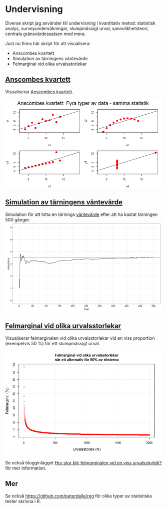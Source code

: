# Undervisning

Diverse skript jag använder till undervisning i kvantitativ metod: statistisk analys, surveyundersökningar, slumpmässigt urval, sannolikhetsteori, centrala gränsvärdessatsen med mera.

Just nu finns här skript för att visualisera:

* Anscombes kvartett
* Simulation av tärningens väntevärde
* Felmarginal vid olika urvalsstorlekar

## <a href="https://github.com/peterdalle/undervisning/blob/master/anscombe-quartet.r">Anscombes kvartett</a>
Visualiserar <a href="https://no.wikipedia.org/wiki/Anscombes_kvartett">Anscombes kvartett</a>.

<img src="https://github.com/peterdalle/undervisning/blob/master/anscombe.png" alt="Anscombes kvartett" width="500">

## <a href="https://github.com/peterdalle/undervisning/blob/master/dice-expected-value.r">Simulation av tärningens väntevärde</a>
Simulation för att hitta en tärnings <a href="https://sv.wikipedia.org/wiki/V%C3%A4ntev%C3%A4rde">väntevärde</a> efter att ha kastat tärningen 500 gånger.
<img src="https://github.com/peterdalle/undervisning/blob/master/vantevarde.png" alt="Felmarginal" width="500">

## <a href="https://github.com/peterdalle/undervisning/blob/master/felmarginal.r">Felmarginal vid olika urvalsstorlekar</a>
Visualiserar felmarginalen vid olika urvalsstorlekar vid en viss proportion (exempelvis 50 %) för ett slumpmässigt urval.

<img src="https://github.com/peterdalle/undervisning/blob/master/felmarginal.png" alt="Felmarginal" width="500">

Se också blogginlägget <a href="http://www.backendmedia.se/2015/02/10/felmarginal/">Hur stor blir felmarginalen vid en viss urvalsstorlek?</a> för mer information.

## Mer
Se också https://github.com/peterdalle/reg för olika typer av statistiska tester skrivna i R.
